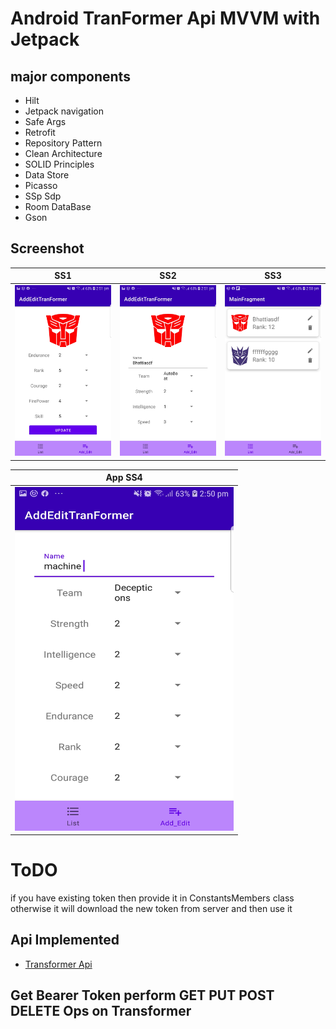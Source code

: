 # Android TranFormer Api MVVM with Jetpack
## major components
* Hilt
* Jetpack navigation
* Safe Args
* Retrofit
* Repository Pattern
* Clean Architecture
* SOLID Principles
* Data Store
* Picasso
* SSp Sdp
* Room DataBase
* Gson
## Screenshot

SS1|SS2|SS3
:--:|:--:|:--:|
<img src="images/1.jpg" width="250px" />|<img src="images/2.jpg" width="250px" />|<img src="images/3.jpg" width="250px" />

App SS4|
:--:|
<img src="images/4.jpg"  width="350px"  height="550px"/>|

# ToDO 
if you have existing token then provide it in ConstantsMembers class otherwise it will download the new token from server and then use it 
## Api Implemented 
* [Transformer Api](https://transformers-api.firebaseapp.com/api-docs/)
## Get Bearer Token perform GET PUT POST DELETE Ops on Transformer
